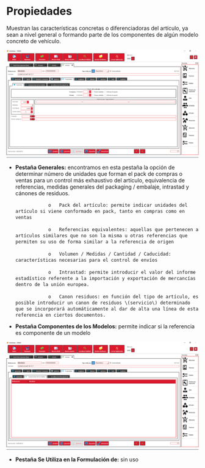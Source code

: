 # Propiedades

Muestran las características concretas o diferenciadoras del artículo, ya sean a nivel general o formando parte de los componentes de algún modelo concreto de vehículo.

![](../../../../.gitbook/assets/image%20%28246%29.png)

* **Pestaña Generales:** encontramos en esta pestaña la opción de determinar número de unidades que forman el pack de compras o ventas para un control más exhaustivo del artículo, equivalencia de referencias, medidas generales del packaging / embalaje, intrastad y cánones de residuos.

                  o   Pack del artículo: permite indicar unidades del artículo si viene conformado en pack, tanto en compras como en ventas

                  o   Referencias equivalentes: aquellas que pertenecen a artículos similares que no son la misma u otras referencias que permiten su uso de forma similar a la referencia de origen

                  o   Volumen / Medidas / Cantidad / Caducidad: características necesarias para el control de envíos

                  o   Intrastad: permite introducir el valor del informe estadístico referente a la importación y exportación de mercancías dentro de la unión europea.

                  o   Canon residuos: en función del tipo de artículo, es posible introducir un canon de residuos \(servicio\) determinado que se incorporará automáticamente al dar de alta una línea de esta referencia en ciertos documentos.

* **Pestaña Componentes de los Modelos:** permite indicar si la referencia es componente de un modelo 

![](../../../../.gitbook/assets/image%20%2865%29.png)

* **Pestaña Se Utiliza en la Formulación de:** sin uso

